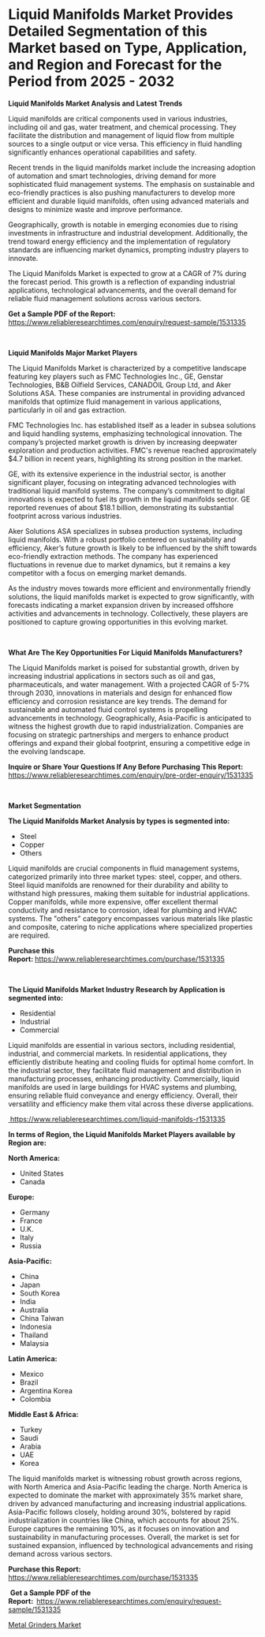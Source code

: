 <p><h1>Liquid Manifolds Market Provides Detailed Segmentation of this Market based on Type, Application, and Region and Forecast for the Period from 2025 - 2032</h1></p><p><strong>Liquid Manifolds Market Analysis and Latest Trends</strong></p>
<p><p>Liquid manifolds are critical components used in various industries, including oil and gas, water treatment, and chemical processing. They facilitate the distribution and management of liquid flow from multiple sources to a single output or vice versa. This efficiency in fluid handling significantly enhances operational capabilities and safety. </p><p>Recent trends in the liquid manifolds market include the increasing adoption of automation and smart technologies, driving demand for more sophisticated fluid management systems. The emphasis on sustainable and eco-friendly practices is also pushing manufacturers to develop more efficient and durable liquid manifolds, often using advanced materials and designs to minimize waste and improve performance. </p><p>Geographically, growth is notable in emerging economies due to rising investments in infrastructure and industrial development. Additionally, the trend toward energy efficiency and the implementation of regulatory standards are influencing market dynamics, prompting industry players to innovate.</p><p>The Liquid Manifolds Market is expected to grow at a CAGR of 7% during the forecast period. This growth is a reflection of expanding industrial applications, technological advancements, and the overall demand for reliable fluid management solutions across various sectors.</p></p>
<p><strong>Get a Sample PDF of the Report:&nbsp;</strong> <a href="https://www.reliableresearchtimes.com/enquiry/request-sample/1531335?utm_campaign=3085&utm_medium=2&utm_source=Github&utm_content=ia&utm_term=09042025&utm_id=liquid-manifolds">https://www.reliableresearchtimes.com/enquiry/request-sample/1531335</a></p>
<p>&nbsp;</p>
<p><strong>Liquid Manifolds Major Market Players</strong></p>
<p><p>The Liquid Manifolds Market is characterized by a competitive landscape featuring key players such as FMC Technologies Inc., GE, Genstar Technologies, B&B Oilfield Services, CANADOIL Group Ltd, and Aker Solutions ASA. These companies are instrumental in providing advanced manifolds that optimize fluid management in various applications, particularly in oil and gas extraction.</p><p>FMC Technologies Inc. has established itself as a leader in subsea solutions and liquid handling systems, emphasizing technological innovation. The company’s projected market growth is driven by increasing deepwater exploration and production activities. FMC's revenue reached approximately $4.7 billion in recent years, highlighting its strong position in the market.</p><p>GE, with its extensive experience in the industrial sector, is another significant player, focusing on integrating advanced technologies with traditional liquid manifold systems. The company’s commitment to digital innovations is expected to fuel its growth in the liquid manifolds sector. GE reported revenues of about $18.1 billion, demonstrating its substantial footprint across various industries.</p><p>Aker Solutions ASA specializes in subsea production systems, including liquid manifolds. With a robust portfolio centered on sustainability and efficiency, Aker’s future growth is likely to be influenced by the shift towards eco-friendly extraction methods. The company has experienced fluctuations in revenue due to market dynamics, but it remains a key competitor with a focus on emerging market demands.</p><p>As the industry moves towards more efficient and environmentally friendly solutions, the liquid manifolds market is expected to grow significantly, with forecasts indicating a market expansion driven by increased offshore activities and advancements in technology. Collectively, these players are positioned to capture growing opportunities in this evolving market.</p></p>
<p>&nbsp;</p>
<p><strong>What Are The Key Opportunities For Liquid Manifolds Manufacturers?</strong></p>
<p><p>The Liquid Manifolds market is poised for substantial growth, driven by increasing industrial applications in sectors such as oil and gas, pharmaceuticals, and water management. With a projected CAGR of 5-7% through 2030, innovations in materials and design for enhanced flow efficiency and corrosion resistance are key trends. The demand for sustainable and automated fluid control systems is propelling advancements in technology. Geographically, Asia-Pacific is anticipated to witness the highest growth due to rapid industrialization. Companies are focusing on strategic partnerships and mergers to enhance product offerings and expand their global footprint, ensuring a competitive edge in the evolving landscape.</p></p>
<p><strong>Inquire or Share Your Questions If Any Before Purchasing This Report:</strong> <a href="https://www.reliableresearchtimes.com/enquiry/pre-order-enquiry/1531335?utm_campaign=3085&utm_medium=2&utm_source=Github&utm_content=ia&utm_term=09042025&utm_id=liquid-manifolds">https://www.reliableresearchtimes.com/enquiry/pre-order-enquiry/1531335</a></p>
<p>&nbsp;</p>
<p><strong>Market Segmentation</strong></p>
<p><strong>The Liquid Manifolds Market Analysis by types is segmented into:</strong></p>
<p><ul><li>Steel</li><li>Copper</li><li>Others</li></ul></p>
<p><p>Liquid manifolds are crucial components in fluid management systems, categorized primarily into three market types: steel, copper, and others. Steel liquid manifolds are renowned for their durability and ability to withstand high pressures, making them suitable for industrial applications. Copper manifolds, while more expensive, offer excellent thermal conductivity and resistance to corrosion, ideal for plumbing and HVAC systems. The "others" category encompasses various materials like plastic and composite, catering to niche applications where specialized properties are required.</p></p>
<p><strong>Purchase this Report:&nbsp;</strong><a href="https://www.reliableresearchtimes.com/purchase/1531335?utm_campaign=3085&utm_medium=2&utm_source=Github&utm_content=ia&utm_term=09042025&utm_id=liquid-manifolds">https://www.reliableresearchtimes.com/purchase/1531335</a></p>
<p>&nbsp;</p>
<p><strong>The Liquid Manifolds Market Industry Research by Application is segmented into:</strong></p>
<p><ul><li>Residential</li><li>Industrial</li><li>Commercial</li></ul></p>
<p><p>Liquid manifolds are essential in various sectors, including residential, industrial, and commercial markets. In residential applications, they efficiently distribute heating and cooling fluids for optimal home comfort. In the industrial sector, they facilitate fluid management and distribution in manufacturing processes, enhancing productivity. Commercially, liquid manifolds are used in large buildings for HVAC systems and plumbing, ensuring reliable fluid conveyance and energy efficiency. Overall, their versatility and efficiency make them vital across these diverse applications.</p></p>
<p><a href="https://www.reliableresearchtimes.com/liquid-manifolds-r1531335?utm_campaign=3085&utm_medium=2&utm_source=Github&utm_content=ia&utm_term=09042025&utm_id=liquid-manifolds">&nbsp;https://www.reliableresearchtimes.com/liquid-manifolds-r1531335</a></p>
<p><strong>In terms of Region, the Liquid Manifolds Market Players available by Region are:</strong></p>
<p>
    <p> <strong> North America: </strong>
        <ul>
            <li>United States</li>
            <li>Canada</li>
        </ul>
        </p> 
    <p> <strong> Europe: </strong>
        <ul>
            <li>Germany</li>
            <li>France</li>
            <li>U.K.</li>
            <li>Italy</li>
            <li>Russia</li>
        </ul>
        </p> 
    <p> <strong> Asia-Pacific: </strong>
        <ul>
            <li>China</li>
            <li>Japan</li>
            <li>South Korea</li>
            <li>India</li>
            <li>Australia</li>
            <li>China Taiwan</li>
            <li>Indonesia</li>
            <li>Thailand</li>
            <li>Malaysia</li>
        </ul>
        </p> 
    <p> <strong> Latin America: </strong>
        <ul>
            <li>Mexico</li>
            <li>Brazil</li>
            <li>Argentina Korea</li>
            <li>Colombia</li>
        </ul>
        </p> 
    <p> <strong> Middle East & Africa: </strong>
        <ul>
            <li>Turkey</li>
            <li>Saudi</li>
            <li>Arabia</li>
            <li>UAE</li>
            <li>Korea</li>
        </ul>
    </p>
    </p>
<p><p>The liquid manifolds market is witnessing robust growth across regions, with North America and Asia-Pacific leading the charge. North America is expected to dominate the market with approximately 35% market share, driven by advanced manufacturing and increasing industrial applications. Asia-Pacific follows closely, holding around 30%, bolstered by rapid industrialization in countries like China, which accounts for about 25%. Europe captures the remaining 10%, as it focuses on innovation and sustainability in manufacturing processes. Overall, the market is set for sustained expansion, influenced by technological advancements and rising demand across various sectors.</p></p>
<p><strong>Purchase this Report: </strong><a href="https://www.reliableresearchtimes.com/purchase/1531335?utm_campaign=3085&utm_medium=2&utm_source=Github&utm_content=ia&utm_term=09042025&utm_id=liquid-manifolds">https://www.reliableresearchtimes.com/purchase/1531335</a></p>
<p>&nbsp;<strong>Get a Sample PDF of the Report:&nbsp;&nbsp;</strong><a href="https://www.reliableresearchtimes.com/enquiry/request-sample/1531335?utm_campaign=3085&utm_medium=2&utm_source=Github&utm_content=ia&utm_term=09042025&utm_id=liquid-manifolds">https://www.reliableresearchtimes.com/enquiry/request-sample/1531335</a></p>
<p><strong></strong></p>
<p><p><a href="https://github.com/xtysizov/Market-Research-Report-List-1/blob/main/metal-grinders-market.md?utm_campaign=3085&utm_medium=2&utm_source=Github&utm_content=ia&utm_term=09042025&utm_id=liquid-manifolds">Metal Grinders Market</a></p></p>